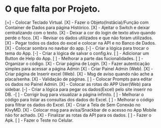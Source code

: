 # O que falta por Projeto.

[=] - Colocar Teclado Virtual.
[X] - Fazer o Objeto(Instâcia)/Função com Container de Dados para página Histórico.
[X] - Ajeitar o Switch e deixar centralizando com o texto.
[X] - Deixar a cor do login de texto ativo quando perde o foco.
[X] - Revisar os dados utilizados e que não foram utilizados.
[X] - Pegar todos os dados do excel e colocar na API e no Banco de Dados.
[X] - Colocar sombra no navbar do app.
[-] - Criar a lógica para trocar o tema do App.
[-] - Criar a lógica de salvar o config.kv.
[ ] - Adicionar um Button de Help do App.
[ ] - Melhorar a parte das fucionalidades.
[ ] - Organizar o código.
[X] - Criar página de Login.
[X] - Fazer autenticação simples para acessar a página Admin
[X] - Criar Painel Admin (Web).
[X] - Criar página de Inserir excel (Web).
[X] - Msg de aviso quando não ache a placa/senha.
[X] - Validação de páginas.
[ ] - Colocar Prompts para editar os dados no Painel Admin.
[X] - Colocar as rotas do APP User(Web) para sidebar. 
[-] - Criar a lógica para pegar os dados(Excel) pelo site inserir no DB.
    -[ ] - Corrigir bug para visualizar a página infinito.
[ ] - Melhorar o código para listar as consultas dos dados do Excel.
[ ] - Melhorar o código para filtrar os dados do Excel.
[X] - Criar a Tela de Sem Conexão no KivyMD.
[X] - Colocar msg para avisa/Snackbar de o acesso no App Mobile não for achado.
[X] - Finalizar as rotas da API para os dados.
[ ] - Fazer o Apk.
[ ] - Fazer o Teste no Celular.
